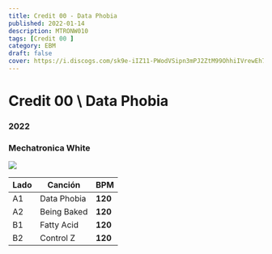 ```yaml
---
title: Credit 00 - Data Phobia
published: 2022-01-14
description: MTRONW010
tags: [Credit 00 ]
category: EBM
draft: false
cover: https://i.discogs.com/sk9e-iIZ11-PWodVSipn3mPJ2ZtM99OhhiIVrewEh7M/rs:fit/g:sm/q:90/h:600/w:600/czM6Ly9kaXNjb2dz/LWRhdGFiYXNlLWlt/YWdlcy9SLTIxNDgy/MDI2LTE2NDA0NTQx/NjYtNjIyMS5wbmc.jpeg
---
```



# Credit 00 \ Data Phobia    

### **2022**

###	Mechatronica White

![](https://i.discogs.com/sk9e-iIZ11-PWodVSipn3mPJ2ZtM99OhhiIVrewEh7M/rs:fit/g:sm/q:90/h:600/w:600/czM6Ly9kaXNjb2dz/LWRhdGFiYXNlLWlt/YWdlcy9SLTIxNDgy/MDI2LTE2NDA0NTQx/NjYtNjIyMS5wbmc.jpeg)



| Lado | Canción | BPM |
| --- | --- | --- |
| A1 | Data Phobia	| **120** |
| A2 | Being Baked	| **120** |
| B1 | Fatty Acid | **120** |
| B2 | Control Z | **120** |

